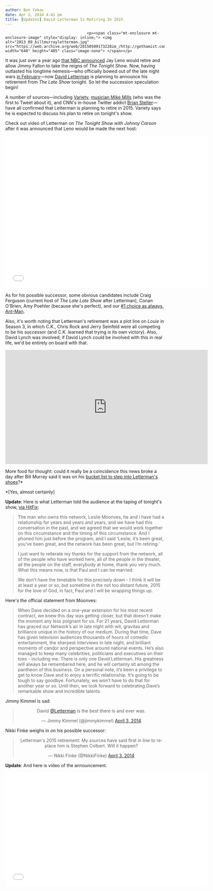 ```yaml
---
author: Ben Yakas
date: Apr 3, 2014 4:41 pm
title: [Updates] David Letterman Is Retiring In 2015
---
```


	
										<p><span class="mt-enclosure mt-enclosure-image" style="display: inline;"> <img alt="2013_09_billmurrayletterman.jpg" src="https://web.archive.org/web/20150509173228im_/http://gothamist.com/attachments/jen/2013_09_billmurrayletterman.jpg" width="640" height="405" class="image-none"> </span></p>

<p>It was just over a year ago <a href="https://web.archive.org/web/20150509173228/http://gothamist.com/2013/03/20/report_tonight_show_headed_back_to.php">that NBC announced</a> Jay Leno would retire and allow Jimmy Fallon to take the reigns of <em>The Tonight Show</em>. Now, having outlasted his longtime nemesis&#x2014;who officially bowed out of the late night wars <a href="https://web.archive.org/web/20150509173228/http://laist.com/2014/02/07/video_jay_leno_leaves_the_tonight_s.php">in February</a>&#x2014;now <a href="https://web.archive.org/web/20150509173228/http://gothamist.com/tags/davidletterman">David Letterman</a> is planning to announce his retirement from <em>The Late Show</em> tonight. So let the succession speculation begin! </p>

<p>A number of sources&#x2014;including <a href="https://web.archive.org/web/20150509173228/http://variety.com/2014/tv/news/david-letterman-to-retire-from-cbs-in-2015-1201152380/">Variety</a>, <a href="https://web.archive.org/web/20150509173228/https://twitter.com/m_millsey/status/451812377835864065">musician Mike Mills</a> (who was the first to Tweet about it), and CNN&apos;s in-house Twitter addict <a href="https://web.archive.org/web/20150509173228/https://twitter.com/brianstelter/status/451816307814842368">Brian Stelter</a>&#x2014;have all confirmed that Letterman is planning to retire in 2015. Variety says he is expected to discuss his plan to retire on tonight&apos;s show. </p>

<p>Check out video of Letterman on <em>The Tonight Show with Johnny Carson</em> after it was announced that Leno would be made the next host:</p>

<p><iframe width="640" height="480" src="//web.archive.org/web/20150509173228if_/http://www.youtube.com/embed/sLQwp-kTXEg" frameborder="0" allowfullscreen></iframe></p>

<p>As for his possible successor, some obvious candidates include Craig Ferguson (current host of <em>The Late Late Show</em> after Letterman), Conan O&apos;Brien, Amy Poehler (because she&apos;s perfect), and our <a href="https://web.archive.org/web/20150509173228/http://gothamist.com/2013/03/20/the_top_15_candidates_to_replace_ji.php">#1 choice as always, Ant-Man</a>. </p>

<p>Also, it&apos;s worth noting that Letterman&apos;s retirement was a plot line on <em>Louie</em> in Season 3, in which C.K., Chris Rock and Jerry Seinfeld were all competing to be his successor (and C.K. learned that trying is its own victory). Also, David Lynch was involved; if David Lynch could be involved with this in real life, we&apos;d be entirely on board with that.</p>

<p><iframe width="640" height="360" src="https://web.archive.org/web/20150509173228if_/http://www.youtube.com/embed/WPsjN2qQGvE#t=3m03s" frameborder="0" allowfullscreen></iframe></p>

<p>More food for thought: could it really be a coincidence this news broke a day after Bill Murray said it was on his <a href="https://web.archive.org/web/20150509173228/http://gothamist.com/2014/04/03/videos_bill_murray_goes_full_bill_m.php">bucket list to step into Letterman&apos;s shoes</a>?* </p>

<p>*[Yes, almost certainly]</p>

<p><strong>Update</strong>: Here is what Letterman told the audience at the taping of tonight&apos;s show, <a href="https://web.archive.org/web/20150509173228/http://www.hitfix.com/whats-alan-watching/david-letterman-to-retire-from-late-night">via HitFix</a>:</p>

<blockquote>The man who owns this network, Leslie Moonves, he and I have had a relationship for years and years and years, and we have had this conversation in the past, and we agreed that we would work together on this circumstance and the timing of this circumstance.  And I phoned him just before the program, and I said &#x2018;Leslie, it&#x2019;s been great, you&#x2019;ve been great, and the network has been great, but I&#x2019;m retiring.&apos;

<p>I just want to reiterate my thanks for the support from the network, all of the people who have worked here, all of the people in the theater, all the people on the staff, everybody at home, thank you very much.  What this means now, is that Paul and I can be married.</p>

<p>We don&#x2019;t have the timetable for this precisely down - I think it will be at least a year or so, but sometime in the not too distant future, 2015 for the love of God, in fact, Paul and I will be wrapping things up.</p></blockquote><p></p>

<p>Here&apos;s the official statement from Moonves:</p>

<blockquote>When Dave decided on a one-year extension for his most recent contract, we knew this day was getting closer, but that doesn&#x2019;t make the moment any less poignant for us. For 21 years, David Letterman has graced our Network&#x2019;s air in late night with wit, gravitas and brilliance unique in the history of our medium. During that time, Dave has given television audiences thousands of hours of comedic entertainment, the sharpest interviews in late night, and brilliant moments of candor and perspective around national events. He&#x2019;s also managed to keep many celebrities, politicians and executives on their toes - including me. There is only one David Letterman. His greatness will always be remembered here, and he will certainly sit among the pantheon of this business. On a personal note, it&#x2019;s been a privilege to get to know Dave and to enjoy a terrific relationship. It&#x2019;s going to be tough to say goodbye. Fortunately, we won&#x2019;t have to do that for another year or so. Until then, we look forward to celebrating Dave&#x2019;s remarkable show and incredible talents.</blockquote>

<p>Jimmy Kimmel is sad:</p>

<center><blockquote class="twitter-tweet" lang="en"><p>David <a href="https://web.archive.org/web/20150509173228/https://twitter.com/Letterman">@Letterman</a> is the best there is and ever was.</p>&#x2014; Jimmy Kimmel (@jimmykimmel) <a href="https://web.archive.org/web/20150509173228/https://twitter.com/jimmykimmel/statuses/451821500941606912">April 3, 2014</a></blockquote>
<script async src="//web.archive.org/web/20150509173228js_/http://platform.twitter.com/widgets.js" charset="utf-8"></script></center>

<p>Nikki Finke weighs in on his possible successor:</p>

<center><blockquote class="twitter-tweet" lang="en"><p>Letterman&apos;s 2015 retirement: My sources have said first in line to replace him is Stephen Colbert. Will it happen?</p>&#x2014; Nikki Finke (@NikkiFinke) <a href="https://web.archive.org/web/20150509173228/https://twitter.com/NikkiFinke/statuses/451827157023457280">April 3, 2014</a></blockquote>
<script async src="//web.archive.org/web/20150509173228js_/http://platform.twitter.com/widgets.js" charset="utf-8"></script></center>

<p><strong>Update</strong>: And here is video of the announcement.</p>

<p><iframe width="640" height="360" src="//web.archive.org/web/20150509173228if_/http://www.youtube.com/embed/H9eYkpgeeI8" frameborder="0" allowfullscreen></iframe></p>					
										
									
				